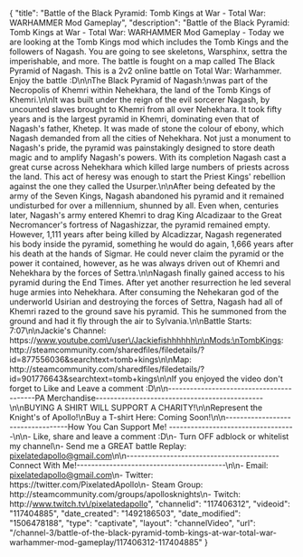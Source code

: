 {
    "title": "Battle of the Black Pyramid: Tomb Kings at War - Total War: WARHAMMER Mod Gameplay",
    "description": "Battle of the Black Pyramid: Tomb Kings at War - Total War: WARHAMMER Mod Gameplay - Today we are looking at the Tomb Kings mod which includes the Tomb Kings and the followers of Nagash.  You are going to see skeletons, Warsphinx, settra the imperishable, and more. The battle is fought on a map called The Black Pyramid of Nagash.  This is a 2v2 online battle on Total War: Warhammer.  Enjoy the battle :D\n\nThe Black Pyramid of Nagash:\nwas part of the Necropolis of Khemri within Nehekhara, the land of the Tomb Kings of Khemri.\n\nIt was built under the reign of the evil sorcerer Nagash, by uncounted slaves brought to Khemri from all over Nehekhara. It took fifty years and is the largest pyramid in Khemri, dominating even that of Nagash's father, Khetep. It was made of stone the colour of ebony, which Nagash demanded from all the cities of Nehekhara. Not just a monument to Nagash's pride, the pyramid was painstakingly designed to store death magic and to amplify Nagash's powers. With its completion Nagash cast a great curse across Nehekhara which killed large numbers of priests across the land. This act of heresy was enough to start the Priest Kings' rebellion against the one they called the Usurper.\n\nAfter being defeated by the army of the Seven Kings, Nagash abandoned his pyramid and it remained undisturbed for over a millennium, shunned by all. Even when, centuries later, Nagash's army entered Khemri to drag King Alcadizaar to the Great Necromancer's fortress of Nagashizzar, the pyramid remained empty. However, 1,111 years after being killed by Alcadizzar, Nagash regenerated his body inside the pyramid, something he would do again, 1,666 years after his death at the hands of Sigmar. He could never claim the pyramid or the power it contained, however, as he was always driven out of Khemri and Nehekhara by the forces of Settra.\n\nNagash finally gained access to his pyramid during the End Times. After yet another resurrection he led several huge armies into Nehekhara. After consuming the Nehekaran god of the underworld Usirian and destroying the forces of Settra, Nagash had all of Khemri razed to the ground save his pyramid. This he summoned from the ground and had it fly through the air to Sylvania.\n\nBattle Starts: 7:07\n\nJackie's Channel: https:\/\/www.youtube.com\/user\/Jackiefishhhhhh\n\nMods:\nTombKings: http:\/\/steamcommunity.com\/sharedfiles\/filedetails\/?id=877556036&searchtext=tomb+kings\n\nMap: http:\/\/steamcommunity.com\/sharedfiles\/filedetails\/?id=901776643&searchtext=tomb+kings\n\nIf you enjoyed the video don't forget to Like and Leave a comment :D\n\n-----------------------------------------PA Merchandise----------------------------------------------\n\nBUYING A SHIRT WILL SUPPORT A CHARITY!\n\nRepresent the Knight's of Apollo!\nBuy a T-shirt Here: Coming Soon!\n\n----------------------------------How You Can Support Me! -----------------------------------\n\n- Like, share and leave a comment :D\n- Turn OFF adblock or whitelist my channel\n- Send me a GREAT battle Replay: pixelatedapollo@gmail.com\n\n------------------------------------------Connect With Me!-----------------------------------------\n\n- Email: pixelatedapollo@gmail.com\n- Twitter: https:\/\/twitter.com\/PixelatedApollo\n- Steam Group:  http:\/\/steamcommunity.com\/groups\/apollosknights\n- Twitch: http:\/\/www.twitch.tv\/pixelatedapollo",
    "channelid": "117406312",
    "videoid": "117404885",
    "date_created": "1492186503",
    "date_modified": "1506478188",
    "type": "captivate",
    "layout": "channelVideo",
    "url": "\/channel-3\/battle-of-the-black-pyramid-tomb-kings-at-war-total-war-warhammer-mod-gameplay\/117406312-117404885"
}